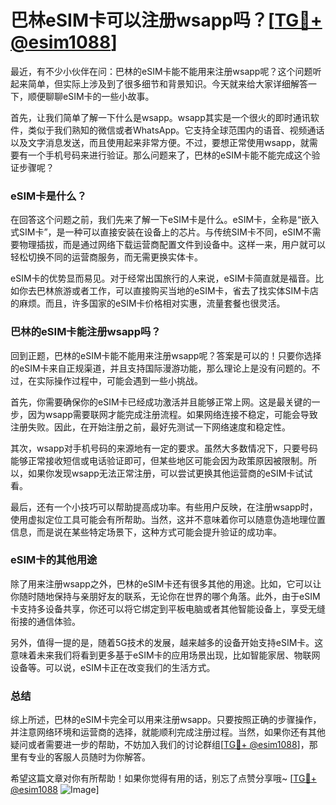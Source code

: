 # 巴林eSIM卡可以注册wsapp吗？[[TG💪+ @esim1088](https://t.me/s/esim1088)]

最近，有不少小伙伴在问：巴林的eSIM卡能不能用来注册wsapp呢？这个问题听起来简单，但实际上涉及到了很多细节和背景知识。今天就来给大家详细解答一下，顺便聊聊eSIM卡的一些小故事。

首先，让我们简单了解一下什么是wsapp。wsapp其实是一个很火的即时通讯软件，类似于我们熟知的微信或者WhatsApp。它支持全球范围内的语音、视频通话以及文字消息发送，而且使用起来非常方便。不过，要想正常使用wsapp，就需要有一个手机号码来进行验证。那么问题来了，巴林的eSIM卡能不能完成这个验证步骤呢？

### eSIM卡是什么？

在回答这个问题之前，我们先来了解一下eSIM卡是什么。eSIM卡，全称是“嵌入式SIM卡”，是一种可以直接安装在设备上的芯片。与传统SIM卡不同，eSIM不需要物理插拔，而是通过网络下载运营商配置文件到设备中。这样一来，用户就可以轻松切换不同的运营商服务，而无需更换实体卡。

eSIM卡的优势显而易见。对于经常出国旅行的人来说，eSIM卡简直就是福音。比如你去巴林旅游或者工作，可以直接购买当地的eSIM卡，省去了找实体SIM卡店的麻烦。而且，许多国家的eSIM卡价格相对实惠，流量套餐也很灵活。

### 巴林的eSIM卡能注册wsapp吗？

回到正题，巴林的eSIM卡能不能用来注册wsapp呢？答案是可以的！只要你选择的eSIM卡来自正规渠道，并且支持国际漫游功能，那么理论上是没有问题的。不过，在实际操作过程中，可能会遇到一些小挑战。

首先，你需要确保你的eSIM卡已经成功激活并且能够正常上网。这是最关键的一步，因为wsapp需要联网才能完成注册流程。如果网络连接不稳定，可能会导致注册失败。因此，在开始注册之前，最好先测试一下网络速度和稳定性。

其次，wsapp对手机号码的来源地有一定的要求。虽然大多数情况下，只要号码能够正常接收短信或电话验证即可，但某些地区可能会因为政策原因被限制。所以，如果你发现wsapp无法正常注册，可以尝试更换其他运营商的eSIM卡试试看。

最后，还有一个小技巧可以帮助提高成功率。有些用户反映，在注册wsapp时，使用虚拟定位工具可能会有所帮助。当然，这并不意味着你可以随意伪造地理位置信息，而是说在某些特定场景下，这种方式可能会提升验证的成功率。

### eSIM卡的其他用途

除了用来注册wsapp之外，巴林的eSIM卡还有很多其他的用途。比如，它可以让你随时随地保持与亲朋好友的联系，无论你在世界的哪个角落。此外，由于eSIM卡支持多设备共享，你还可以将它绑定到平板电脑或者其他智能设备上，享受无缝衔接的通信体验。

另外，值得一提的是，随着5G技术的发展，越来越多的设备开始支持eSIM卡。这意味着未来我们将看到更多基于eSIM卡的应用场景出现，比如智能家居、物联网设备等。可以说，eSIM卡正在改变我们的生活方式。

### 总结

综上所述，巴林的eSIM卡完全可以用来注册wsapp。只要按照正确的步骤操作，并注意网络环境和运营商的选择，就能顺利完成注册过程。当然，如果你还有其他疑问或者需要进一步的帮助，不妨加入我们的讨论群组[[TG💪+ @esim1088](https://t.me/s/esim1088)]，那里有专业的客服人员随时为你解答。

希望这篇文章对你有所帮助！如果你觉得有用的话，别忘了点赞分享哦~ [[TG💪+ @esim1088](https://t.me/s/esim1088) ![Image](https://i.postimg.cc/4NQfJmqS/Snipaste-2025-05-13-00-14-12.png)]